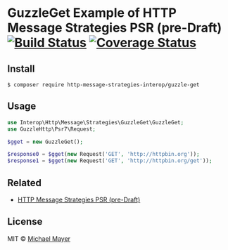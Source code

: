 # GuzzleGet Example of HTTP Message Strategies PSR (pre-Draft) [![Build Status](https://travis-ci.org/http-message-strategies-interop/guzzle-get.svg?branch=master)](https://travis-ci.org/http-message-strategies-interop/guzzle-get) [![Coverage Status](https://coveralls.io/repos/github/http-message-strategies-interop/guzzle-get/badge.svg?branch=master)](https://coveralls.io/github/http-message-strategies-interop/guzzle-get?branch=master)

## Install

```
$ composer require http-message-strategies-interop/guzzle-get
```

## Usage

```php
use Interop\Http\Message\Strategies\GuzzleGet\GuzzleGet;
use GuzzleHttp\Psr7\Request;

$gget = new GuzzleGet();

$response0 = $gget(new Request('GET', 'http://httpbin.org'));
$response1 = $gget(new Request('GET', 'http://httpbin.org/get'));
```

## Related

* [HTTP Message Strategies PSR (pre-Draft)](https://github.com/http-message-strategies-interop/fig-standards/tree/http-message-strategies/proposed/http-message-strategies)

## License

MIT © [Michael Mayer](http://schnittstabil.de)

